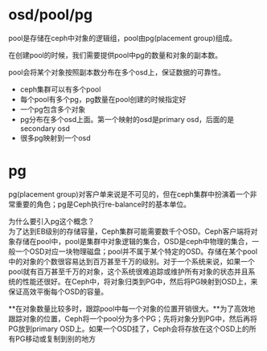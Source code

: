 # osd/pool/pg


pool是存储在ceph中对象的逻辑组，pool由pg(placement group)组成。

在创建pool的时候，我们需要提供pool中pg的数量和对象的副本数。


pool会将某个对象按照副本数分布在多个osd上，保证数据的可靠性。


* ceph集群可以有多个pool
* 每个pool有多个pg，pg数量在pool创建的时候指定好
* 一个pg包含多个对象
* pg分布在多个osd上面。第一个映射的osd是primary osd，后面的是secondary osd
* 很多pg映射到一个osd


# pg
pg(placement group)对客户单来说是不可见的，但在ceph集群中扮演着一个非常重要的角色；pg是Ceph执行re-balance时的基本单位。

为什么要引入pg这个概念？  
为了达到EB级别的存储容量，Ceph集群可能需要数千个OSD。Ceph客户端将对象存储在pool中，pool是集群中对象逻辑的集合，OSD是ceph中物理的集合，一般一个OSD对应一块物理磁盘；pool并不属于某个特定的OSD。存储在某个pool中的对象的个数很容易达到百万甚至千万的级别。对于一个系统来说，如果一个pool就有百万甚至千万的对象，这个系统很难追踪或维护所有对象的状态并且系统的性能还很好。在Ceph中，将对象归类到PG中，然后将PG映射到OSD上，来保证高效平衡每个OSD的容量。  

**在对象数量比较多时，跟踪pool中每一个对象的位置开销很大。**为了高效地跟踪对象的位置，Ceph将一个pool分为多个PG；先将对象分到PG中，然后再将PG放到primary OSD上。如果一个OSD挂了，Ceph会将存放在这个OSD上的所有PG移动或复制到别的地方











